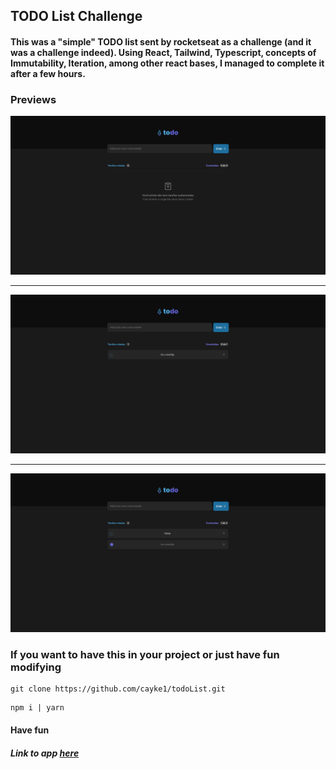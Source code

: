 ## TODO List Challenge
#### This was a "simple" TODO list sent by rocketseat as a challenge (and it was a challenge indeed). Using React, Tailwind, Typescript, concepts of Immutability, Iteration, among other react bases, I managed to complete it after a few hours.

### Previews

<img src="./public/previews/empty.png">
<hr>
<img src="./public/previews/task.png">
<hr>
<img src="./public/previews/manytasks.png">

### If you want to have this in your project or just have fun modifying

```git
git clone https://github.com/cayke1/todoList.git
```

```
npm i | yarn
```

#### Have fun

##### Link to app <a href="https://todo-list-roan-ten.vercel.app/">here</a>
